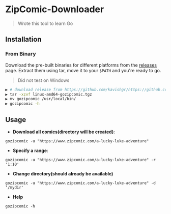 # ZipComic-Downloader

> Wrote this tool to learn Go


## Installation

### From Binary

Download the pre-built binaries for different platforms from the [releases](https://github.com/kavishgr/ZipComic-Downloader/releases) page. Extract them using tar, move it to your `$PATH` and you're ready to go.

> Did not test on Windows

```sh
▶ # download release from https://github.com/kavishgr/https://github.com/kavishgr/ZipComic-Downloader/releases/
▶ tar -xzvf linux-amd64-gozipcomic.tgz
▶ mv gozipcomic /usr/local/bin/
▶ gozipcomic -h
```

## Usage

* **Download all comics(directory will be created)**:

```
gozipcomic -u "https://www.zipcomic.com/a-lucky-luke-adventure"
```

* **Specify a range**:

```
gozipcomic -u "https://www.zipcomic.com/a-lucky-luke-adventure" -r '1:10'
```

* **Change directory(should already be available)**

```
gozipcomic -u "https://www.zipcomic.com/a-lucky-luke-adventure" -d '/mydir'
```

* **Help**

```
gozipcomic -h
```

